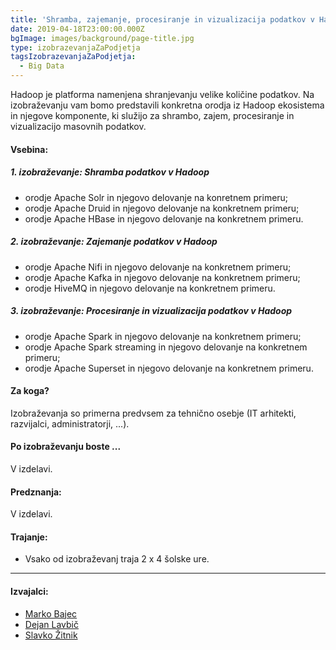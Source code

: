 ```yaml
---
title: 'Shramba, zajemanje, procesiranje in vizualizacija podatkov v Hadoop'
date: 2019-04-18T23:00:00.000Z
bgImage: images/background/page-title.jpg
type: izobrazevanjaZaPodjetja
tagsIzobrazevanjaZaPodjetja:
  - Big Data
---
```

Hadoop je platforma namenjena shranjevanju velike količine podatkov. Na izobraževanju vam bomo predstavili konkretna orodja iz Hadoop ekosistema in njegove komponente, ki služijo za shrambo, zajem, procesiranje in vizualizacijo masovnih podatkov. 

#### Vsebina:

##### 1. izobraževanje: Shramba podatkov v Hadoop

* orodje Apache Solr in njegovo delovanje na konretnem primeru;
* orodje Apache Druid in njegovo delovanje na konkretnem primeru;
* orodje Apache HBase in njegovo delovanje na konkretnem primeru.

##### 2. izobraževanje: Zajemanje podatkov v Hadoop

* orodje Apache Nifi in njegovo delovanje na konkretnem primeru;
* orodje Apache Kafka in njegovo delovanje na konkretnem primeru;
* orodje HiveMQ in njegovo delovanje na konkretnem primeru.

##### 3. izobraževanje: Procesiranje in vizualizacija podatkov v Hadoop

* orodje Apache Spark in njegovo delovanje na konkretnem primeru;
* orodje Apache Spark streaming in njegovo delovanje na konkretnem primeru;
* orodje Apache Superset in njegovo delovanje na konkretnem primeru.

#### Za koga?

Izobraževanja so primerna predvsem za tehnično osebje (IT arhitekti, razvijalci, administratorji, ...).

#### Po izobraževanju boste ...

V izdelavi.

#### Predznanja:

V izdelavi.

#### Trajanje:

* Vsako od izobraževanj traja 2 x 4 šolske ure.

- - -

#### Izvajalci:

* [Marko Bajec](/izvajalci/marko-bajec/)
* [Dejan Lavbič](/izvajalci/dejan-lavbic/)
* [Slavko Žitnik](/izvajalci/slavko-zitnik/)
